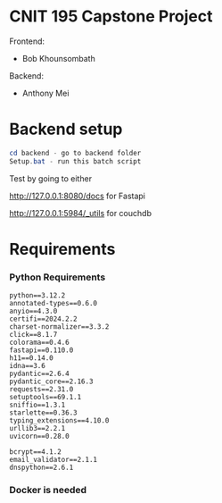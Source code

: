 # CNIT 195 Capstone Project

Frontend:
- Bob Khounsombath

Backend:
- Anthony Mei

# Backend setup

```powershell
cd backend - go to backend folder
Setup.bat - run this batch script
```
Test by going to either

http://127.0.0.1:8080/docs for Fastapi

http://127.0.0.1:5984/_utils for couchdb

# Requirements
### Python Requirements
```
python==3.12.2
annotated-types==0.6.0
anyio==4.3.0
certifi==2024.2.2
charset-normalizer==3.3.2
click==8.1.7
colorama==0.4.6
fastapi==0.110.0
h11==0.14.0
idna==3.6
pydantic==2.6.4
pydantic_core==2.16.3
requests==2.31.0
setuptools==69.1.1
sniffio==1.3.1
starlette==0.36.3
typing_extensions==4.10.0
urllib3==2.2.1
uvicorn==0.28.0

bcrypt==4.1.2
email_validator==2.1.1
dnspython==2.6.1
```
### Docker is needed
